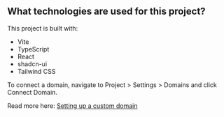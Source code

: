 

## What technologies are used for this project?

This project is built with:

- Vite
- TypeScript
- React
- shadcn-ui
- Tailwind CSS



To connect a domain, navigate to Project > Settings > Domains and click Connect Domain.

Read more here: [Setting up a custom domain](https://docs.lovable.dev/tips-tricks/custom-domain#step-by-step-guide)
